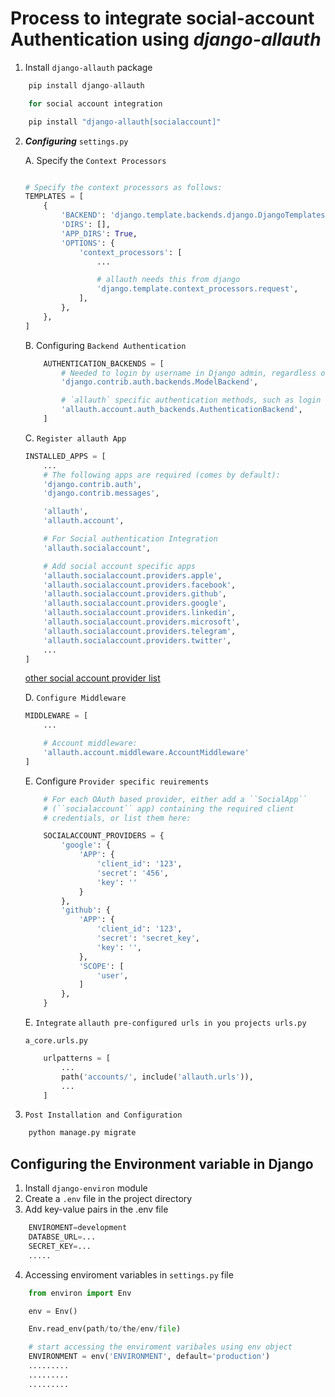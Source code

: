 # Process to integrate social-account Authentication using ***django-allauth***

1. Install ```django-allauth``` package
```python
    pip install django-allauth

    for social account integration

    pip install "django-allauth[socialaccount]"
```

2. ***Configuring*** ```settings.py```

    A. Specify the ```Context Processors```
    ```python 

    # Specify the context processors as follows:
    TEMPLATES = [
        {
            'BACKEND': 'django.template.backends.django.DjangoTemplates',
            'DIRS': [],
            'APP_DIRS': True,
            'OPTIONS': {
                'context_processors': [
                    ...

                    # allauth needs this from django
                    'django.template.context_processors.request',
                ],
            },
        },
    ]
    ```

    B. Configuring ```Backend Authentication```
    ```python
        AUTHENTICATION_BACKENDS = [
            # Needed to login by username in Django admin, regardless of `allauth`
            'django.contrib.auth.backends.ModelBackend',

            # `allauth` specific authentication methods, such as login by email
            'allauth.account.auth_backends.AuthenticationBackend',
        ] 
    ```

    C. ```Register allauth App ```
    ```python 
    INSTALLED_APPS = [
        ...
        # The following apps are required (comes by default):
        'django.contrib.auth',
        'django.contrib.messages',

        'allauth',
        'allauth.account',

        # For Social authentication Integration
        'allauth.socialaccount',

        # Add social account specific apps 
        'allauth.socialaccount.providers.apple',
        'allauth.socialaccount.providers.facebook',
        'allauth.socialaccount.providers.github',
        'allauth.socialaccount.providers.google',
        'allauth.socialaccount.providers.linkedin',
        'allauth.socialaccount.providers.microsoft',
        'allauth.socialaccount.providers.telegram',
        'allauth.socialaccount.providers.twitter',
        ...
    ]
    ```
    [other social account provider list](https://docs.allauth.org/en/latest/installation/quickstart.html)

    D. ``` Configure Middleware ```
    ```python 
    MIDDLEWARE = [
        ...

        # Account middleware:
        'allauth.account.middleware.AccountMiddleware'
    ]
    ```

    E. Configure ```Provider specific reuirements```
    ```python 
        # For each OAuth based provider, either add a ``SocialApp``
        # (``socialaccount`` app) containing the required client
        # credentials, or list them here:

        SOCIALACCOUNT_PROVIDERS = {
            'google': {
                'APP': {
                    'client_id': '123',
                    'secret': '456',
                    'key': ''
                }
            }, 
            'github': {
                'APP': {
                    'client_id': '123',
                    'secret': 'secret_key',
                    'key': '',
                }, 
                'SCOPE': [
                    'user',
                ]
            },
        }

    ```

    E. ```Integrate``` ```allauth pre-configured urls in you projects urls.py ```

    ```a_core.urls.py```
    ```python
        urlpatterns = [
            ...
            path('accounts/', include('allauth.urls')),
            ...
        ]

    ```

3. ```Post Installation and Configuration ```
```python 
    python manage.py migrate

```


## Configuring the Environment variable in Django
1. Install ```django-environ``` module
2. Create a ```.env``` file in the project directory
3. Add key-value pairs in the .env file 
```python
    ENVIROMENT=development
    DATABSE_URL=...
    SECRET_KEY=...
    .....
```
4. Accessing enviroment variables in ```settings.py``` file
```Python 
    from environ import Env

    env = Env() 

    Env.read_env(path/to/the/env/file)

    # start accessing the enviroment varibales using env object
    ENVIRONMENT = env('ENVIRONMENT', default='production')
    .........
    .........
    .........
```
